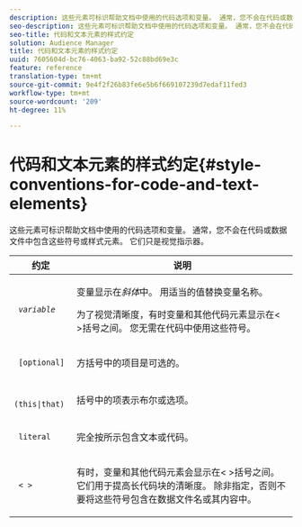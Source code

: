 ```yaml
---
description: 这些元素可标识帮助文档中使用的代码选项和变量。 通常，您不会在代码或数据文件中包含这些符号或样式元素。 它们只是视觉指示器。
seo-description: 这些元素可标识帮助文档中使用的代码选项和变量。 通常，您不会在代码或数据文件中包含这些符号或样式元素。 它们只是视觉指示器。
seo-title: 代码和文本元素的样式约定
solution: Audience Manager
title: 代码和文本元素的样式约定
uuid: 7605604d-bc76-4063-ba92-52c88bd69e3c
feature: reference
translation-type: tm+mt
source-git-commit: 9e4f2f26b83fe6e5b6f669107239d7edaf11fed3
workflow-type: tm+mt
source-wordcount: '209'
ht-degree: 11%

---
```



# 代码和文本元素的样式约定{#style-conventions-for-code-and-text-elements}

这些元素可标识帮助文档中使用的代码选项和变量。 通常，您不会在代码或数据文件中包含这些符号或样式元素。 它们只是视觉指示器。

<table id="table_EBEF9490D90041BD8B7ABE3AF1AF35B6"> 
 <thead> 
  <tr> 
   <th colname="col1" class="entry"> 约定 </th> 
   <th colname="col2" class="entry"> 说明 </th> 
  </tr> 
 </thead>
 <tbody> 
  <tr> 
   <td colname="col1"> <p> <code> <i>variable</i> </code> </p> </td> 
   <td colname="col2"> <p>变量显示在<i>斜体</i>中。 用适当的值替换变量名称。 </p> <p>为了视觉清晰度，有时变量和其他代码元素显示在&lt; &gt;括号之间。 您无需在代码中使用这些符号。 </p> </td> 
  </tr> 
  <tr> 
   <td colname="col1"> <p> <code> [optional]</code> </p> </td> 
   <td colname="col2"> <p>方括号中的项目是可选的。 </p> </td> 
  </tr> 
  <tr> 
   <td colname="col1"> <p> <code> (this|that) </code> </p> </td> 
   <td colname="col2"> <p>括号中的项表示布尔<span class="wintitle">或</span>选项。 </p> </td> 
  </tr> 
  <tr> 
   <td colname="col1"> <p> <code> literal</code> </p> </td> 
   <td colname="col2"> <p>完全按所示包含文本或代码。 </p> </td> 
  </tr> 
  <tr> 
   <td colname="col1"> <p> <code> &lt; &gt;</code> </p> </td> 
   <td colname="col2"> <p>有时，变量和其他代码元素会显示在&lt; &gt;括号之间。 它们用于提高长代码块的清晰度。 除非指定，否则不要将这些符号包含在数据文件名或其内容中。 </p> </td> 
  </tr> 
 </tbody> 
</table>

